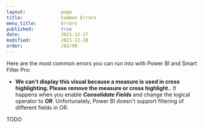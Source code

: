 ```yaml
---
layout:             page
title:              Common Errors
menu_title:         Errors
published:          true
date:               2021-12-17
modified:           2021-12-28
order:              /02/98
---
```

Here are the most common errors you can run into with Power BI and Smart Filter Pro:

- **We can't display this visual because a measure is used in cross highlighting. Please remove the measure or cross highlight.**. 
    It happens when you enable ***Consolidate Fields*** and change the logical operator to ***OR***. Unfortunately, Power BI doesn't support filtering of different fields in OR.


<todo assign="daniele">TODO</todo>
